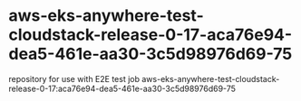 # aws-eks-anywhere-test-cloudstack-release-0-17-aca76e94-dea5-461e-aa30-3c5d98976d69-75
repository for use with E2E test job aws-eks-anywhere-test-cloudstack-release-0-17:aca76e94-dea5-461e-aa30-3c5d98976d69-75
